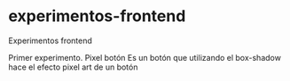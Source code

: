 # experimentos-frontend
Experimentos frontend

Primer experimento. Pixel botón
Es un botón que utilizando el box-shadow hace el efecto pixel art de un botón
